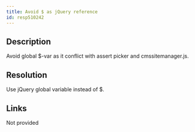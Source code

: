 ```yaml
---
title: Avoid $ as jQuery reference
id: resp510242
---
```


## Description
Avoid global $-var as it conflict with assert picker and cmssitemanager.js.

## Resolution
Use jQuery global variable instead of $.

## Links
Not provided
